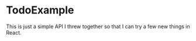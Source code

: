 # TodoExample

This is just a simple API I threw together so that I can try a few new things in React.